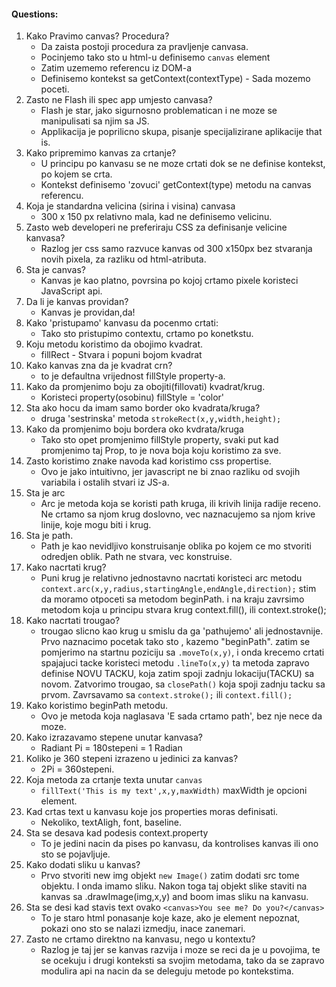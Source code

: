 #### Questions:

1.  Kako Pravimo canvas? Procedura?
    *   Da zaista postoji procedura za pravljenje canvasa.
    *   Pocinjemo tako sto u html-u definisemo `canvas` element
    *   Zatim uzememo referencu iz DOM-a
    *   Definisemo kontekst sa getContext(contextType) - Sada mozemo poceti.
3.  Zasto ne Flash ili spec app umjesto canvasa?
    *   Flash je star, jako sigurnosno problematican i ne moze se manipulisati sa njim sa JS.
    *   Applikacija je poprilicno skupa, pisanje specijalizirane aplikacije that is.
2.  Kako pripremimo kanvas za crtanje?
    *   U principu po kanvasu se ne moze crtati dok se ne definise kontekst, po kojem se crta.
    *   Kontekst definisemo 'zovuci' getContext(type) metodu na canvas referencu. 
3.  Koja je standardna velicina (sirina i visina) canvasa
    *   300 x 150 px relativno mala, kad ne definisemo velicinu.
4.  Zasto web developeri ne preferiraju CSS za definisanje velicine kanvasa?
    * Razlog jer css samo razvuce kanvas od 300 x150px bez stvaranja novih pixela, za razliku od html-atributa.
6.  Sta je canvas?
    *   Kanvas je kao platno, povrsina po kojoj crtamo pixele koristeci JavaScript api.
7.  Da li je kanvas providan?
    * Kanvas je providan,da!
7.  Kako 'pristupamo' kanvasu da pocenmo crtati:
    * Tako sto pristupimo contextu, crtamo po konetkstu.
8.  Koju metodu koristimo da obojimo kvadrat.
    * fillRect - Stvara i popuni bojom kvadrat
9.  Kako kanvas zna da je kvadrat crn?
    * to je defaultna vrijednost fillStyle property-a.
10. Kako da promjenimo boju za obojiti(fillovati) kvadrat/krug.
    *   Koristeci property(osobinu) fillStyle = 'color'
11. Sta ako hocu da imam samo border oko kvadrata/kruga?
    * druga 'sestrinska' metoda `strokeRect(x,y,width,height);`
12. Kako da promjenimo boju bordera oko kvdrata/kruga
    * Tako sto opet promjenimo fillStyle property, svaki put kad promjenimo taj Prop, to je nova boja koju koristimo za sve.
13. Zasto koristimo znake navoda kad koristimo css propertise.
    * Ovo je jako intuitivno, jer javascript ne bi znao razliku od svojih variabila i ostalih stvari iz JS-a.
14. Sta je arc
    * Arc je metoda koja se koristi path kruga, ili krivih linija radije receno. Ne crtamo sa njom krug doslovno, vec naznacujemo sa njom krive linije, koje mogu biti i krug.
15. Sta je path.
    * Path je kao nevidljivo konstruisanje oblika po kojem ce mo stvoriti odredjen oblik. Path ne stvara, vec konstruise.
16. Kako nacrtati krug?       
    * Puni krug je relativno jednostavno nacrtati koristeci arc metodu `context.arc(x,y,radius,startingAngle,endAngle,direction);` stim da moramo otpoceti sa metodom beginPath. i na kraju zavrsimo metodom koja u principu stvara krug context.fill(), ili context.stroke();
17. Kako nacrtati trougao?
    * trougao slicno kao krug u smislu da ga 'pathujemo' ali jednostavnije. Prvo naznacimo pocetak tako sto , kazemo "beginPath". zatim se pomjerimo na startnu poziciju sa `.moveTo(x,y)`, i onda krecemo crtati spajajuci tacke koristeci metodu  `.lineTo(x,y)` ta metoda zapravo definise NOVU TACKU, koja zatim spoji zadnju lokaciju(TACKU) sa novom. Zatvorimo trougao, sa `closePath()` koja spoji zadnju tacku sa prvom. Zavrsavamo sa `context.stroke();` ili `context.fill();`
18. Kako koristimo beginPath metodu.
    *   Ovo je metoda koja naglasava 'E sada crtamo path', bez nje nece da moze.
19. Kako izrazavamo stepene unutar kanvasa?  
    * Radiant Pi = 180stepeni = 1 Radian
20. Koliko je 360 stepeni izrazeno u jedinici za kanvas? 
    *   2Pi = 360stepeni.
21. Koja metoda za crtanje texta unutar `canvas`  
    *   `fillText('This is my text',x,y,maxWidth)` maxWidth je opcioni element.
22. Kad crtas text u kanvasu koje jos properties moras definisati. 
    *   Nekoliko, textAligh, font, baseline.
23. Sta se desava kad podesis context.property
    *   To je jedini nacin da pises po kanvasu, da kontrolises kanvas ili ono sto se pojavljuje.
24. Kako dodati sliku u kanvas?
    * Prvo stvoriti new img objekt `new Image()` zatim dodati src tome objektu. I onda imamo sliku. Nakon toga taj objekt slike staviti na kanvas sa .drawImage(img,x,y) and boom imas sliku na kanvasu.
25. Sta se desi kad stavis text ovako `<canvas>You see me? Do you?</canvas>`
    *   To je staro html ponasanje koje kaze, ako je element nepoznat, pokazi ono sto se nalazi izmedju, inace zanemari.
28. Zasto ne crtamo direktno na kanvasu, nego u kontextu?
    *   Razlog je taj jer se kanvas razvija i moze se reci da je u povojima, te se ocekuju i drugi konteksti sa svojim metodama, tako da se zapravo modulira api na nacin da se deleguju metode po kontekstima.
    
    